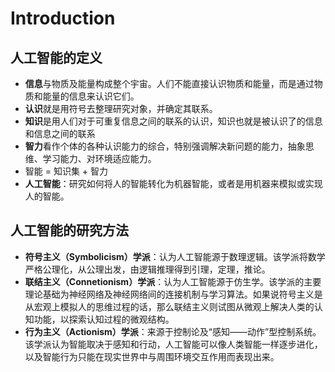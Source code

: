 # Introduction

## 人工智能的定义

- **信息**与物质及能量构成整个宇宙。人们不能直接认识物质和能量，而是通过物质和能量的信息来认识它们。
- **认识**就是用符号去整理研究对象，并确定其联系。
- **知识**是用人们对于可重复信息之间的联系的认识，知识也就是被认识了的信息和信息之间的联系
- **智力**看作个体的各种认识能力的综合，特别强调解决新问题的能力，抽象思维、学习能力、对环境适应能力。
- 智能 = 知识集 + 智力
- **人工智能**：研究如何将人的智能转化为机器智能，或者是用机器来模拟或实现人的智能。 



## 人工智能的研究方法

- **符号主义（Symbolicism）学派**：认为人工智能源于数理逻辑。该学派将数学严格公理化，从公理出发，由逻辑推理得到引理，定理，推论。
- **联结主义（Connetionism）学派**：认为人工智能源于仿生学。该学派的主要理论基础为神经网络及神经网络间的连接机制与学习算法。如果说符号主义是从宏观上模拟人的思维过程的话，那么联结主义则试图从微观上解决人类的认知功能，以探索认知过程的微观结构。
- **行为主义（Actionism）学派**：来源于控制论及“感知——动作”型控制系统。 该学派认为智能取决于感知和行动，人工智能可以像人类智能一样逐步进化，以及智能行为只能在现实世界中与周围环境交互作用而表现出来。

